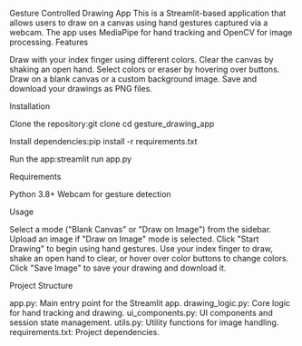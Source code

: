 Gesture Controlled Drawing App
This is a Streamlit-based application that allows users to draw on a canvas using hand gestures captured via a webcam. The app uses MediaPipe for hand tracking and OpenCV for image processing.
Features

Draw with your index finger using different colors.
Clear the canvas by shaking an open hand.
Select colors or eraser by hovering over buttons.
Draw on a blank canvas or a custom background image.
Save and download your drawings as PNG files.

Installation

Clone the repository:git clone <repository-url>
cd gesture_drawing_app


Install dependencies:pip install -r requirements.txt


Run the app:streamlit run app.py



Requirements

Python 3.8+
Webcam for gesture detection

Usage

Select a mode ("Blank Canvas" or "Draw on Image") from the sidebar.
Upload an image if "Draw on Image" mode is selected.
Click "Start Drawing" to begin using hand gestures.
Use your index finger to draw, shake an open hand to clear, or hover over color buttons to change colors.
Click "Save Image" to save your drawing and download it.

Project Structure

app.py: Main entry point for the Streamlit app.
drawing_logic.py: Core logic for hand tracking and drawing.
ui_components.py: UI components and session state management.
utils.py: Utility functions for image handling.
requirements.txt: Project dependencies.
